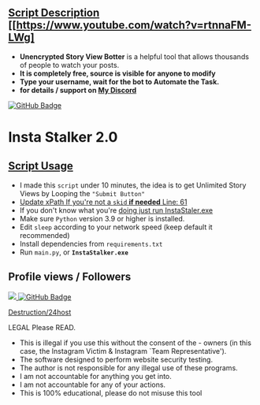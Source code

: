 





## [Script Description](#) [[https://www.youtube.com/watch?v=rtnnaFM-LWg]

- **Unencrypted Story View Botter** is a helpful tool that allows thousands of people to watch your posts. 
- **It is completely free, source is visible for anyone to modify**
- **Type your username, wait for the bot to Automate the Task.**
 - **for details / support on [My Discord]([https://](https://discord.link/200IQ))** 

 <a href=""><img src="https://i.imgur.com/UjDuIYd.gif" alt="GitHub Badge"></a>
# Insta Stalker 2.0
## [Script Usage](#)
- I made this ``script`` under 10 minutes, the idea is to get Unlimited Story Views by Looping the ``"Submit Button"``
 - [Update xPath If you're not a ``skid`` **if needed** Line: 61](#)
 - If you don't know what you're [doing just run InstaStaler.exe](#)
- Make sure `Python` version 3.9 or higher is installed.
- Edit `sleep` according to your network speed (keep default it recommended)
- Install dependencies from `requirements.txt`
- Run `main.py`, or **`InstaStalker.exe`**



</p>

##  **Profile views / Followers**
<a href="https://github.com/Meghna-DAS/github-profile-views-counter">
    <img src="https://komarev.com/ghpvc/?username=24hoster">
</a>
<a href="https://github.com/24host?tab=followers"><img src="https://img.shields.io/github/followers/24hoster?label=Followers&style=social" alt="GitHub Badge"></a>



[Destruction/24host](LICENSE)

LEGAL Please READ.
- This is illegal if you use this without the consent of the - owners (in this case, the Instagram Victim & Instagram `Team Representative').
- The software designed to perform website security testing.
- The author is not responsible for any illegal use of these programs.
- I am not accountable for anything you get into.
- I am not accountable for any of your actions.
- This is 100% educational, please do not misuse this tool
